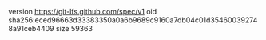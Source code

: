 version https://git-lfs.github.com/spec/v1
oid sha256:eced96663d33383350a0a6b9689c9160a7db04c01d354600392748a91ceb4409
size 59363
